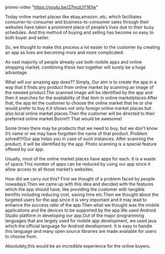 promo video "https://youtu.be/Z7nvzUY161w"

Today online market places like ebay,amazon..etc, which facilitates consumer-to-consumer and business-to-consumer sales through their websites have taken a prominent place of people’s lives due to their busy schedules. And this method of buying and selling has become so easy to both buyer and seller.

So, we thought to make this process a lot easier to the customer by creating an app as lives are becoming more and more complicated.

As vast majority of people already use both mobile apps and online shopping market, combining these two together will surely be a huge advantage.

What will our amazing app does?? Simply, Our aim is to create the app in a way that it finds any product from online market by scanning an image of the needed product.The scanned image will be identified by the app and then it searches for the availability of that item in online marketplaces.After that, the app let the customer to choose the online market that he or she would prefer to buy it.It shows not only foreign online market places but also local online market places.Then the customer will be directed to their preferred online market.Boom!!! That would be awesome!

Some times there may be products that we need to buy, but we don't know it’s name or we may have forgotten the name of that product. Problem solved!!!!Our app helps you in case of such instances. After scanning the product, it will be identified by the app. Photo scanning is a special feature offered by our app.

Usually, most of the online market places have apps for each. It is a waste of space.This number of apps can be reduced by using our app since it allow access to all those market’s websites.

How did we carry out this?
First we thought of a problem faced by people nowadays.Then we came up with this idea and decided with the features which the app should have, like providing the customer with tangible benifits including reducing cost, saving time etc.Then we thought about the targeted users for the app since it is very important and it may lead to enhance the success ratio of the app.Then what we thought was the mobile applications and the devices to be supported by the app.We used Android Studio platform in developing our app.Out of the major programming languages that are largely used for mobile app development, we used java which the official language for Android development. It is easy to handle this language and many open source libraries are made available for users to choose from.

Absolutely,this would be an incredible experience for the online buyers.
